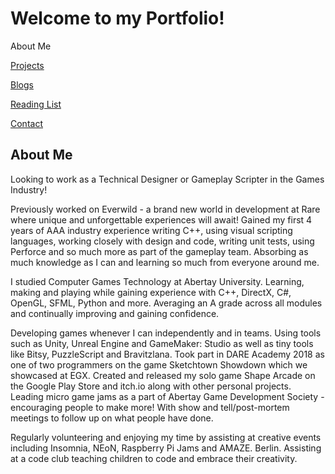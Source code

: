 # Welcome to my Portfolio!

About Me
<br>

<a href="https://twood27897.github.io" rel="Projects">Projects</a>
<br>

<a href="https://twood27897.github.io/pages/blogs.html" rel="Blogs">Blogs</a>
<br>

<a href="https://twood27897.github.io/pages/reading-list.html" rel="Reading List">Reading List</a>
<br>

<a href="https://twood27897.github.io/pages/contact.html" rel="Contact">Contact</a>
<br>

## About Me

Looking to work as a Technical Designer or Gameplay Scripter in the Games Industry!

Previously worked on Everwild - a brand new world in development at Rare where unique and unforgettable experiences will await! Gained my first 4 years of AAA industry experience writing C++, using visual scripting languages, working closely with design and code, writing unit tests, using Perforce and so much more as part of the gameplay team. Absorbing as much knowledge as I can and learning so much from everyone around me.

I studied Computer Games Technology at Abertay University. Learning, making and playing while gaining experience with C++, DirectX, C#, OpenGL, SFML, Python and more. Averaging an A grade across all modules and continually improving and gaining confidence.

Developing games whenever I can independently and in teams. Using tools such as Unity, Unreal Engine and GameMaker: Studio as well as tiny tools like Bitsy, PuzzleScript and Bravitzlana. Took part in DARE Academy 2018 as one of two programmers on the game Sketchtown Showdown which we showcased at EGX. Created and released my solo game Shape Arcade on the Google Play Store and itch.io along with other personal projects. Leading micro game jams as a part of Abertay Game Development Society - encouraging people to make more! With show and tell/post-mortem meetings to follow up on what people have done.

Regularly volunteering and enjoying my time by assisting at creative events including Insomnia, NEoN, Raspberry Pi Jams and AMAZE. Berlin. Assisting at a code club teaching children to code and embrace their creativity.
